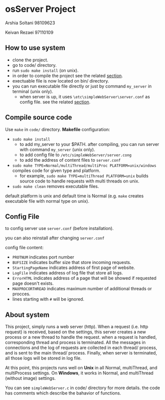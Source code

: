 # osServer Project

Arshia Soltani 98109623

Keivan Rezaei 97110109


## How to use system
+ clone the project.
+ go to code/ directory.
+ run `sudo make install` (on unix).
+ in order to compile the project see the related [section](##compile-source-code).
+ exectuable file is now located on bin/ directory.
+ you can run executable file directly or just by command `my_server` in terminal (unix only).
  * when server is up, it uses `\etc\simpleWebServer\server.conf` as config file. see the related [section](##config_file). 

## Compile source code
Use `make` in `code/` directory. **Makefile** configuration:

+ `sudo make install`
  * to add my_server to your $PATH. after compiling, you can run server with command `my_server` (unix only).
  * to add config file to `/etc/simpleWebServer/server.cong`
  * to add the address of content files to `server.conf`
+ `sudo make TYPE=Normal/multiThread/multiProc PLATFORM=unix/windows` compiles code for given type and platform.
  * for example, `sudo make TYPE=multiThread PLATFORM=unix` builds source code to handle requests with multi threads on unix.
+ `sudo make clean` removes executable files.

default platform is unix and default time is Normal (e.g. `make` creates executable file with normal type on unix).

## Config File

to config server use `server.conf` (before installation).

you can also reinstall after changing `server.conf`

config file content:
+ `PROTNUM` indicates port number 
+ `BUFSIZE` indicates buffer size that store incoming requests. 
+ `StartingPageName` indicates address of first page of website. 
+ `LogFile` indicates address of log file that store all logs. 
+ `ErrorHTML` indicates address of a page that will be showed if requested page doesn't exists. 
+ `MAXPROCORTHREAD` indicates maximum number of additional threads or procces.
+ lines starting with `#` will be ignored.

## About system
This project, simply runs a web server (http). When a request (i.e. http request) is received, based on the settings, this server creates a new process or a new thread to handle the request. when a request is handled, corresponding thread and process is terminated. All the messages in connections and the log of requests are collected in each thread/ process, and is sent to the main thread/ process. Finally, when server is terminated, all those logs will be stored in log file.

At this point, this projects runs well on **Unix** in all Normal, multiThread, and multiProcess settings.
On **Windows**, it works in Normal, and multiThread (without image) settings.

You can see `simpleWebServer.c` in code/ directory for more details. the code has comments which describe the bahavior of functions.
